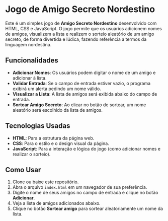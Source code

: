 # Jogo de Amigo Secreto Nordestino

Este é um simples jogo de **Amigo Secreto Nordestino** desenvolvido com HTML, CSS e JavaScript. O jogo permite que os usuários adicionem nomes de amigos, visualizem a lista e realizem o sorteio aleatório de um amigo secreto, de forma divertida e lúdica, fazendo referência a termos da linguagem nordestina.

## Funcionalidades

- **Adicionar Nomes**: Os usuários podem digitar o nome de um amigo e adicionar à lista.
- **Validar Entrada**: Se o campo de entrada estiver vazio, o programa exibirá um alerta pedindo um nome válido.
- **Visualizar a Lista**: A lista de amigos será exibida abaixo do campo de entrada.
- **Sortear Amigo Secreto**: Ao clicar no botão de sortear, um nome aleatório será escolhido da lista de amigos.

## Tecnologias Usadas

- **HTML**: Para a estrutura da página web.
- **CSS**: Para o estilo e o design visual da página.
- **JavaScript**: Para a interação e lógica do jogo (como adicionar nomes e realizar o sorteio).

## Como Usar

1. Clone ou baixe este repositório.
2. Abra o arquivo `index.html` em um navegador de sua preferência.
3. Digite o nome de seus amigos no campo de entrada e clique no botão **Adicionar**.
4. Veja a lista de amigos adicionados abaixo.
5. Clique no botão **Sortear amigo** para sortear aleatoriamente um nome da lista.
